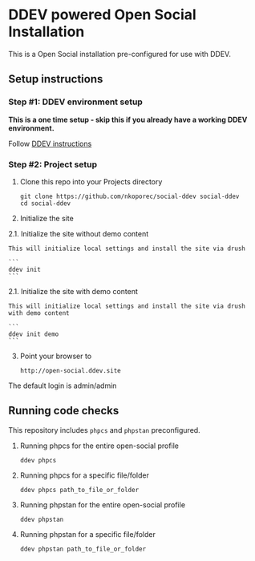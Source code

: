 # DDEV powered Open Social Installation

This is a Open Social installation pre-configured for use with DDEV.

## Setup instructions

### Step #1: DDEV environment setup

**This is a one time setup - skip this if you already have a working DDEV environment.**

Follow [DDEV instructions](https://ddev.readthedocs.io/en/stable/)

### Step #2: Project setup

1. Clone this repo into your Projects directory

    ```
    git clone https://github.com/nkoporec/social-ddev social-ddev
    cd social-ddev
    ```

2. Initialize the site

 2.1. Initialize the site without demo content

    This will initialize local settings and install the site via drush

    ```
    ddev init
    ```

 2.1. Initialize the site with demo content

    This will initialize local settings and install the site via drush with demo content

    ```
    ddev init demo
    ```

3. Point your browser to

    ```
    http://open-social.ddev.site
    ```

The default login is admin/admin

## Running code checks

 This repository includes `phpcs` and `phpstan` preconfigured.

 1. Running phpcs for the entire open-social profile

    ```
    ddev phpcs
    ```

 2. Running phpcs for a specific file/folder

    ```
    ddev phpcs path_to_file_or_folder
    ```

 3. Running phpstan for the entire open-social profile

    ```
    ddev phpstan
    ```

 4. Running phpstan for a specific file/folder

    ```
    ddev phpstan path_to_file_or_folder
    ```
